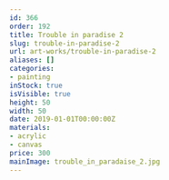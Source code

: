 ```yaml
---
id: 366
order: 192
title: Trouble in paradise 2
slug: trouble-in-paradise-2
url: art-works/trouble-in-paradise-2
aliases: []
categories:
- painting
inStock: true
isVisible: true
height: 50
width: 50
date: 2019-01-01T00:00:00Z
materials:
- acrylic
- canvas
price: 300
mainImage: trouble_in_paradaise_2.jpg
---
```

